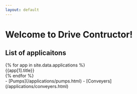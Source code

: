 ```yaml
---
layout: default
---
```

# Welcome to Drive Contructor!

## List of applicaitons

<div class="container">
{% for app in site.data.applications %}
<div class="thumbnail col-xs-6 col-sm-4 col-md-2">
	<a href="/applications/{{app[0]}}.html" >
		<div class="icon-app-{{app[0]}} normal"></div>
	</a>
	 <div class="caption text-center">
	 {{app[1].title}}
	 </div>
</div>
{% endfor %}
</div>
- [Pumps](/applications/pumps.html)
- [Conveyers](/applications/conveyers.html)
